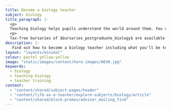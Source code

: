 ```yaml
---
title: Become a biology teacher
subject: biology
title_paragraph: |-
  <p>
  Teaching biology helps pupils understand the world around them. You can spark a passion for discovery, guiding pupils through the natural world from tiny cells to vast ecosystems.</p>
  <p>
  Tax-free bursaries of $bursaries_postgraduate_biology$ are available for eligible trainee biology teachers.</p>
description: |-
   Find out how to become a biology teacher including what you'll be teaching and what funding is available to help you train.
layout: "layouts/minimal"
colour: pastel yellow-yellow
image: "static/images/content/hero-images/0030.jpg"
keywords:
  - biology
  - teaching biology
  - teacher training
content:
  - "content/shared/subject-pages/header"
  - "content/life-as-a-teacher/explore-subjects/biology/article"
  - "content/shared/block-promos/adviser_mailing_find"
---
```

